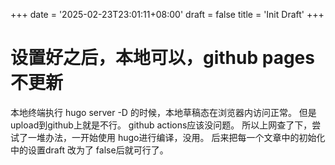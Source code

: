 +++
date = '2025-02-23T23:01:11+08:00'
draft = false
title = 'Init Draft'
+++

# 设置好之后，本地可以，github pages不更新
<!--more-->
本地终端执行 hugo server -D 的时候，本地草稿态在浏览器内访问正常。
但是upload到github上就是不行。
github actions应该没问题。
所以上网查了下，尝试了一堆办法，一开始使用 hugo进行编译，没用。
后来把每一个文章中的初始化中的设置draft 改为了 false后就可行了。
